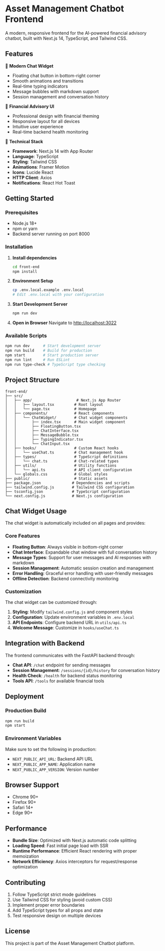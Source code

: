 # Asset Management Chatbot Frontend

A modern, responsive frontend for the AI-powered financial advisory chatbot, built with Next.js 14, TypeScript, and Tailwind CSS.

## Features

🎯 **Modern Chat Widget**
- Floating chat button in bottom-right corner
- Smooth animations and transitions
- Real-time typing indicators
- Message bubbles with markdown support
- Session management and conversation history

💼 **Financial Advisory UI**
- Professional design with financial theming
- Responsive layout for all devices
- Intuitive user experience
- Real-time backend health monitoring

🚀 **Technical Stack**
- **Framework**: Next.js 14 with App Router
- **Language**: TypeScript
- **Styling**: Tailwind CSS
- **Animations**: Framer Motion
- **Icons**: Lucide React
- **HTTP Client**: Axios
- **Notifications**: React Hot Toast

## Getting Started

### Prerequisites
- Node.js 18+ 
- npm or yarn
- Backend server running on port 8000

### Installation

1. **Install dependencies**
   ```bash
   cd front-end
   npm install
   ```

2. **Environment Setup**
   ```bash
   cp .env.local.example .env.local
   # Edit .env.local with your configuration
   ```

3. **Start Development Server**
   ```bash
   npm run dev
   ```

4. **Open in Browser**
   Navigate to [http://localhost:3022](http://localhost:3022)

### Available Scripts

```bash
npm run dev      # Start development server
npm run build    # Build for production
npm start        # Start production server
npm run lint     # Run ESLint
npm run type-check # TypeScript type checking
```

## Project Structure

```
front-end/
├── src/
│   ├── app/                    # Next.js App Router
│   │   ├── layout.tsx         # Root layout
│   │   └── page.tsx           # Homepage
│   ├── components/            # React components
│   │   └── ChatWidget/        # Chat widget components
│   │       ├── index.tsx      # Main widget component
│   │       ├── FloatingButton.tsx
│   │       ├── ChatInterface.tsx
│   │       ├── MessageBubble.tsx
│   │       ├── TypingIndicator.tsx
│   │       └── ChatInput.tsx
│   ├── hooks/                 # Custom React hooks
│   │   └── useChat.ts         # Chat management hook
│   ├── types/                 # TypeScript definitions
│   │   └── chat.ts            # Chat-related types
│   ├── utils/                 # Utility functions
│   │   └── api.ts             # API client configuration
│   └── globals.css            # Global styles
├── public/                    # Static assets
├── package.json              # Dependencies and scripts
├── tailwind.config.js        # Tailwind CSS configuration
├── tsconfig.json             # TypeScript configuration
└── next.config.js            # Next.js configuration
```

## Chat Widget Usage

The chat widget is automatically included on all pages and provides:

### Core Features
- **Floating Button**: Always visible in bottom-right corner
- **Chat Interface**: Expandable chat window with full conversation history
- **Message Types**: Support for user messages and AI responses with markdown
- **Session Management**: Automatic session creation and management
- **Error Handling**: Graceful error handling with user-friendly messages
- **Offline Detection**: Backend connectivity monitoring

### Customization

The chat widget can be customized through:

1. **Styling**: Modify `tailwind.config.js` and component styles
2. **Configuration**: Update environment variables in `.env.local`
3. **API Endpoints**: Configure backend URL in `utils/api.ts`
4. **Welcome Message**: Customize in `hooks/useChat.ts`

## Integration with Backend

The frontend communicates with the FastAPI backend through:

- **Chat API**: `/chat` endpoint for sending messages
- **Session Management**: `/sessions/{id}/history` for conversation history
- **Health Check**: `/health` for backend status monitoring
- **Tools API**: `/tools` for available financial tools

## Deployment

### Production Build
```bash
npm run build
npm start
```

### Environment Variables
Make sure to set the following in production:
- `NEXT_PUBLIC_API_URL`: Backend API URL
- `NEXT_PUBLIC_APP_NAME`: Application name
- `NEXT_PUBLIC_APP_VERSION`: Version number

## Browser Support

- Chrome 90+
- Firefox 90+
- Safari 14+
- Edge 90+

## Performance

- **Bundle Size**: Optimized with Next.js automatic code splitting
- **Loading Speed**: Fast initial page load with SSR
- **Runtime Performance**: Efficient React rendering with proper memoization
- **Network Efficiency**: Axios interceptors for request/response optimization

## Contributing

1. Follow TypeScript strict mode guidelines
2. Use Tailwind CSS for styling (avoid custom CSS)
3. Implement proper error boundaries
4. Add TypeScript types for all props and state
5. Test responsive design on multiple devices

## License

This project is part of the Asset Management Chatbot platform.